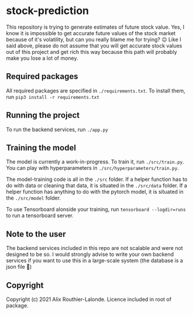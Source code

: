 # stock-prediction

This repository is trying to generate estimates of future stock value.
Yes, I know it is impossible to get accurate future values of the stock market because of it's volatility, but can you really blame me for trying? 😉️
Like I said above, please do not assume that you will get accurate stock values out of this project and get rich this way because this path will probably make you lose a lot of money.

## Required packages

All required packages are specified in `./requirements.txt`.
To install them, run `pip3 install -r requirements.txt`

## Running the project

To run the backend services, run `./app.py`

## Training the model

The model is currently a work-in-progress. To train it, run `./src/train.py`.
You can play with hyperparameters in `./src/hyperparameters/train.py`.

The model-training code is all in the `./src` folder.
If a helper function has to do with data or cleaning that data, it is situated in the `./src/data` folder.
If a helper function has anything to do with the pytorch model, it is situated in the `./src/model` folder.

To use Tensorboard alonside your training, run `tensorboard --logdir=runs` to run a tensorboard server.

## Note to the user

The backend services included in this repo are not scalable and were not designed to be so. I would strongly advise to write your own backend services if you want to use this in a large-scale system (the database is a json file 🙂️)

## Copyright

Copyright (c) 2021 Alix Routhier-Lalonde. Licence included in root of package.
